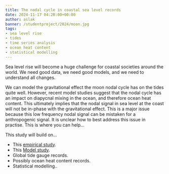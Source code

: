 ```yaml
---
title: The nodal cycle in coastal sea level records
date: 2024-11-17 04:28:00+00:00
author: aslak
banner: /studentproject/2024/moon.jpg
tags:
- sea level rise
- tides
- time series analysis
- ocean heat content
- statistical modelling
---
```


Sea level rise will become a huge challenge for coastal societies around the world. We need good data, we need good models, and we need to understand all changes. 

<!--more-->

We can model the gravitational effect the moon nodal cycle has on the tides quite well. However, recent model studies suggest that the nodal cycle has an impact on diapycnal mixing in the ocean, and therefore ocean heat content. This ultimately implies that the nodal signal in sea level at the coast will not be in-phase with the gravitational effect. This is a major issue because this low frequency nodal signal can be mistaken for a anthropogenic signal. It is unclear how to best address this issue in practise. This is where you can help... 

This study will build on...
* This [empirical study](https://agupubs.onlinelibrary.wiley.com/doi/full/10.1029/2023GL106563).
* This [Model study](https://esd.copernicus.org/articles/14/443/2023/).
* Global tide gauge records.
* Possibly ocean heat content records.
* Statistical modelling..